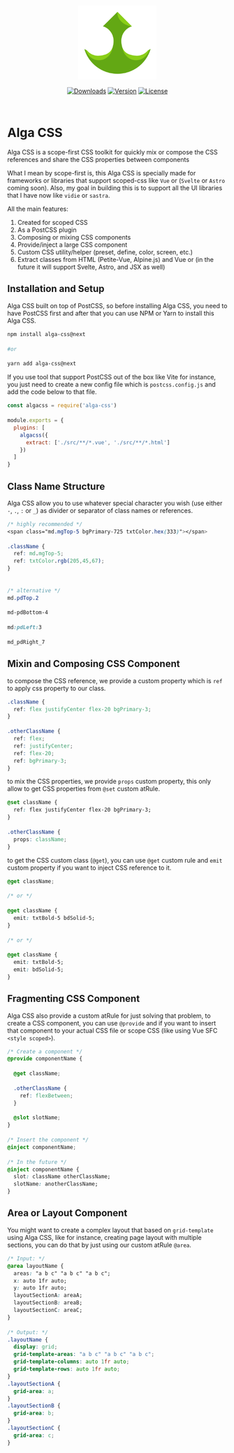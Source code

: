 <p align="center">
  <a href="https://algacss.gitlab.io/docs/" target="_blank" rel="noopener noreferrer">
    <img width="180" src="alga-css-logo.png" alt="Alga CSS logo">
  </a>
</p>

<p align="center">
  <a href="https://npmcharts.com/compare/alga-css?minimal=true"><img src="https://img.shields.io/npm/dm/alga-css.svg?sanitize=true" alt="Downloads"></a>
  <a href="https://www.npmjs.com/package/alga-css"><img src="https://img.shields.io/npm/v/alga-css.svg?sanitize=true" alt="Version"></a>
  <a href="https://www.npmjs.com/package/alga-css"><img src="https://img.shields.io/npm/l/alga-css.svg?sanitize=true" alt="License"></a>
</p>
<br/>

# Alga CSS
Alga CSS is a scope-first CSS toolkit for quickly mix or compose the CSS references and share the CSS properties between components

What I mean by scope-first is, this Alga CSS is specially made for frameworks or libraries that support scoped-css like `Vue` or (`Svelte` or `Astro` coming soon). Also, my goal in building this is to support all the UI libraries that I have now like `vidie` or `sastra`.

All the main features:
1. Created for scoped CSS
2. As a PostCSS plugin
3. Composing or mixing CSS components
4. Provide/inject a large CSS component
5. Custom CSS utility/helper (preset, define, color, screen, etc.)
6. Extract classes from HTML (Petite-Vue, Alpine.js) and Vue or (in the future it will support Svelte, Astro, and JSX as well)

## Installation and Setup
Alga CSS built on top of PostCSS, so before installing Alga CSS, you need to have PostCSS first and after that you can use NPM or Yarn to install this Alga CSS.

```bash
npm install alga-css@next

#or

yarn add alga-css@next
```

If you use tool that support PostCSS out of the box like Vite for instance, you just need to create a new config file which is `postcss.config.js` and add the code below to that file.

```js
const algacss = require('alga-css')

module.exports = {
  plugins: [
    algacss({
      extract: ['./src/**/*.vue', './src/**/*.html']
    })
  ]
}
```

## Class Name Structure
Alga CSS allow you to use whatever special character you wish (use either `-`, `.`, `:` or `_`) as divider or separator of class names or references.

```css
/* highly recommended */
<span class="md.mgTop-5 bgPrimary-725 txtColor.hex(333)"></span>

.className {
  ref: md.mgTop-5;
  ref: txtColor.rgb(205,45,67);
}


/* alternative */
md.pdTop.2

md-pdBottom-4

md:pdLeft:3

md_pdRight_7
```

## Mixin and Composing CSS Component
to compose the CSS reference, we provide a custom property which is `ref` to apply css property to our class.

```css
.className {
  ref: flex justifyCenter flex-20 bgPrimary-3;
}

.otherClassName {
  ref: flex;
  ref: justifyCenter;
  ref: flex-20;
  ref: bgPrimary-3;
}
```

to mix the CSS properties, we provide `props` custom property, this only allow to get CSS properties from `@set` custom atRule.

```css
@set className {
  ref: flex justifyCenter flex-20 bgPrimary-3;
}

.otherClassName {
  props: className;
}
```

to get the CSS custom class (`@get`), you can use `@get` custom rule and `emit` custom property if you want to inject CSS reference to it.

```css
@get className;

/* or */

@get className {
  emit: txtBold-5 bdSolid-5;
}

/* or */

@get className {
  emit: txtBold-5;
  emit: bdSolid-5;
}
```

## Fragmenting CSS Component
Alga CSS also provide a custom atRule for just solving that problem, to create a CSS component, you can use `@provide` and if you want to insert that component to your actual CSS file or scope CSS (like using Vue SFC `<style scoped>`).

```css
/* Create a component */
@provide componentName {
  
  @get className;
  
  .otherClassName {
    ref: flexBetween;
  }
  
  @slot slotName;
}

/* Insert the component */
@inject componentName;

/* In the future */
@inject componentName {
  slot: className otherClassName;
  slotName: anotherClassName;
}
```

## Area or Layout Component
You might want to create a complex layout that based on `grid-template` using Alga CSS, like for instance, creating page layout with multiple sections, you can do that by just using our custom atRule `@area`.

```css
/* Input: */
@area layoutName {
  areas: "a b c" "a b c" "a b c";
  x: auto 1fr auto;
  y: auto 1fr auto;
  layoutSectionA: areaA;
  layoutSectionB: areaB;
  layoutSectionC: areaC;
}

/* Output: */
.layoutName {
  display: grid;
  grid-template-areas: "a b c" "a b c" "a b c";
  grid-template-columns: auto 1fr auto;
  grid-template-rows: auto 1fr auto;
}
.layoutSectionA {
  grid-area: a;
}
.layoutSectionB {
  grid-area: b;
}
.layoutSectionC {
  grid-area: c;
}
```
